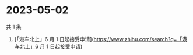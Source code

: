 # 2023-05-02

共 1 条

<!-- BEGIN ZHIHUSEARCH -->
<!-- 最后更新时间 Tue May 02 2023 09:58:15 GMT+0800 (China Standard Time) -->
1. [「港车北上」6 月 1 日起接受申请](https://www.zhihu.com/search?q=「港车北上」6 月 1 日起接受申请)
<!-- END ZHIHUSEARCH -->
